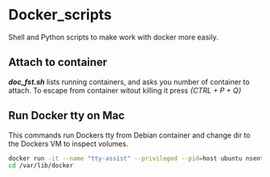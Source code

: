 # Docker_scripts
Shell and Python scripts to make work with docker more easily.

## Attach to container

<i><b>doc_fst.sh</b></i> lists running containers, and asks you number of container to attach. To escape from container witout killing it press <i>{CTRL + P + Q}</i>


## Run Docker tty on Mac

This commands run Dockers tty from Debian container and change dir to the Dockers VM to inspect volumes.

```sh
docker run -it --name "tty-assist" --privileged --pid=host ubuntu nsenter -t 1 -m -u -n -i sh
cd /var/lib/docker
```
